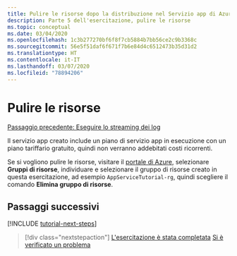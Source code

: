 ```yaml
---
title: Pulire le risorse dopo la distribuzione nel Servizio app di Azure in Visual Studio Code
description: Parte 5 dell'esercitazione, pulire le risorse
ms.topic: conceptual
ms.date: 03/04/2020
ms.openlocfilehash: 1c3b277270bf6f8f7cb5884b7bb56ce2c9b3368c
ms.sourcegitcommit: 56e5f51daf6f671f7b6e84d4c6512473b35d31d2
ms.translationtype: HT
ms.contentlocale: it-IT
ms.lasthandoff: 03/07/2020
ms.locfileid: "78894206"
---
```

# <a name="clean-up-resources"></a>Pulire le risorse

[Passaggio precedente: Eseguire lo streaming dei log](tutorial-vscode-azure-app-service-node-04.md)

Il servizio app creato include un piano di servizio app in esecuzione con un piano tariffario gratuito, quindi non verranno addebitati costi ricorrenti.

Se si vogliono pulire le risorse, visitare il [portale di Azure](https://portal.azure.com), selezionare **Gruppi di risorse**, individuare e selezionare il gruppo di risorse creato in questa esercitazione, ad esempio `AppServiceTutorial-rg`, quindi scegliere il comando **Elimina gruppo di risorse**.

## <a name="next-steps"></a>Passaggi successivi

[!INCLUDE [tutorial-next-steps](includes/tutorial-next-steps.md)]

> [!div class="nextstepaction"]
> [L'esercitazione è stata completata](node-howto-deploy-web-app.md) [Si è verificato un problema](https://www.research.net/r/PWZWZ52?tutorial=node-deployment-azureappservice&step=clean-up-resources)
